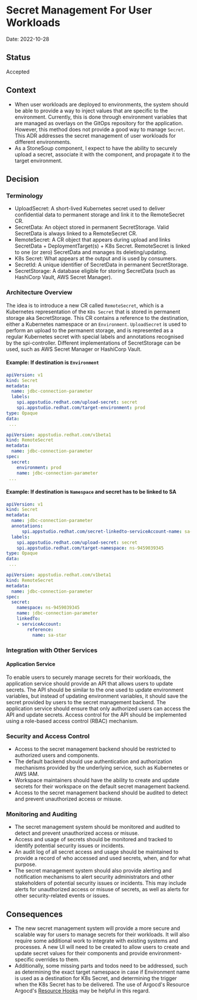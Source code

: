 # Secret Management For User Workloads

Date: 2022-10-28

## Status

Accepted

## Context

* When user workloads are deployed to environments, the system should be able to provide a way to inject values that are specific to the environment. Currently, this is done through environment variables that are managed as overlays on the GitOps repository for the application. However, this method does not provide a good way to manage `Secret`. This ADR addresses the secret management of user workloads for different environments.
* As a StoneSoup component, I expect to have the ability to securely upload a secret, associate it with the component, and propagate it to the target environment.

## Decision

### Terminology

- UploadSecret: A short-lived Kubernetes secret used to deliver confidential data to permanent storage and link it to the RemoteSecret CR.
- SecretData: An object stored in permanent SecretStorage. Valid SecretData is always linked to a RemoteSecret CR.
- RemoteSecret: A CR object that appears during upload and links SecretData + DeploymentTarget(s) + K8s Secret. RemoteSecret is linked to one (or zero) SecretData and manages its deleting/updating.
- K8s Secret: What appears at the output and is used by consumers.
- SecretId: A unique identifier of SecretData in permanent SecretStorage.
- SecretStorage: A database eligible for storing SecretData (such as HashiCorp Vault, AWS Secret Manager).


### Architecture Overview

The idea is to introduce a new CR called `RemoteSecret`, which is a Kubernetes representation of the `K8s Secret` that is stored in permanent storage aka SecretStorage. This CR contains a reference to the destination, either a Kubernetes namespace or an `Environment`. `UploadSecret` is used to perform an upload to the permanent storage, and is represented as a regular Kubernetes secret with special labels and annotations recognised by the spi-controller. Different implementations of SecretStorage can be used, such as AWS Secret Manager or HashiCorp Vault.



#### Example: If destination is `Environment`
```yaml
apiVersion: v1
kind: Secret
metadata:
  name: jdbc-connection-parameter
  labels:
    spi.appstudio.redhat.com/upload-secret: secret
    spi.appstudio.redhat.com/target-environment: prod
type: Opaque
data:
 ...
```

```yaml
apiVersion: appstudio.redhat.com/v1beta1
kind: RemoteSecret
metadata:
  name: jdbc-connection-parameter
spec:
  secret:
    environment: prod
    name: jdbc-connection-parameter
 ...
```

#### Example: If destination is `Namespace` and secret has to be linked to SA
```yaml
apiVersion: v1
kind: Secret
metadata:
  name: jdbc-connection-parameter
  annotations:
      spi.appstudio.redhat.com/secret-linkedto-serviceAccount-name: sa-star
  labels:
    spi.appstudio.redhat.com/upload-secret: secret
    spi.appstudio.redhat.com/target-namespace: ns-9459039345
type: Opaque
data:
 ...
```



```yaml
apiVersion: appstudio.redhat.com/v1beta1
kind: RemoteSecret
metadata:
  name: jdbc-connection-parameter
spec:
  secret:
    namespace: ns-9459039345
    name: jdbc-connection-parameter
    linkedTo:
    - serviceAccount:
        reference:
          name: sa-star
```

### Integration with Other Services

#### Application Service
To enable users to securely manage secrets for their workloads, the application service should provide an API that allows users to update secrets. The API should be similar to the one used to update environment variables, but instead of updating environment variables, it should save the secret provided by users to the secret management backend.
The application service should ensure that only authorized users can access the API and update secrets. Access control for the API should be implemented using a role-based access control (RBAC) mechanism.

### Security and Access Control

* Access to the secret management backend should be restricted to authorized users and components.
* The default backend should use authentication and authorization mechanisms provided by the underlying service, such as Kubernetes or AWS IAM.
* Workspace maintainers should have the ability to create and update secrets for their workspace on the default secret management backend.
* Access to the secret management backend should be audited to detect and prevent unauthorized access or misuse.

### Monitoring and Auditing

* The secret management system should be monitored and audited to detect and prevent unauthorized access or misuse.
* Access and usage of secrets should be monitored and tracked to identify potential security issues or incidents.
* An audit log of all secret access and usage should be maintained to provide a record of who accessed and used secrets, when, and for what purpose.
* The secret management system should also provide alerting and notification mechanisms to alert security administrators and other stakeholders of potential security issues or incidents. This may include alerts for unauthorized access or misuse of secrets, as well as alerts for other security-related events or issues.

## Consequences

* The new secret management system will provide a more secure and scalable way for users to manage secrets for their workloads. It will also require some additional work to integrate with existing systems and processes. A new UI will need to be created to allow users to create and update secret values for their components and provide environment-specific overrides to them.
* Additionally, some missing parts and todos need to be addressed, such as determining the exact target namespace in case if Environment name is used as a destination for K8s Secret, and determining the trigger when the K8s Secret has to be delivered. The use of Argocd's Resource  Argocd's [Resource Hooks](https://argo-cd.readthedocs.io/en/stable/user-guide/resource_hooks/) may be helpful in this regard.

